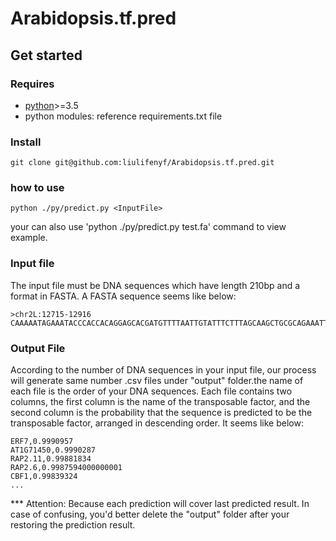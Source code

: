 # Arabidopsis.tf.pred
## Get started
### Requires
- [python](http://www.python.org/downloads/)>=3.5
- python modules: reference requirements.txt file

### Install
```
git clone git@github.com:liulifenyf/Arabidopsis.tf.pred.git

```

### how to use
```
python ./py/predict.py <InputFile>
```
your can also use 'python ./py/predict.py test.fa' command to view example.
### Input file
The input file must be DNA sequences which have length 210bp and a format in FASTA.
A FASTA sequence seems like below:
```
>chr2L:12715-12916
CAAAAATAGAAATACCCACCACAGGAGCACGATGTTTTAATTGTATTTCTTTAGCAAGCTGCGCAGAAATTCGGCGGGGCATGTGTGGTGGTGCATTGCCACTTGCCGACGGGACGGCAGTTGCCGCGGTCTGCGCTGGTGGCAAATGCAGAAGGAAAACCGAGACTGTACTGGCATTTGTTGCTGACCACAAAGTTGGCG
```
### Output File
According to the number of DNA sequences in your input file, our process will generate same number .csv files under "output" folder.the name of each file is the order of your DNA sequences.
Each file contains two columns, the first column is the name of the transposable factor, and the second column is the probability that the sequence is predicted to be the transposable factor, arranged in descending order.
It seems like below:
```
ERF7,0.9990957
AT1G71450,0.9990287
RAP2.11,0.99881834
RAP2.6,0.9987594000000001
CBF1,0.99839324
...

```
*** Attention: Because each prediction will cover last predicted result. In case of confusing, you'd better delete the "output" folder after your restoring the prediction result.

